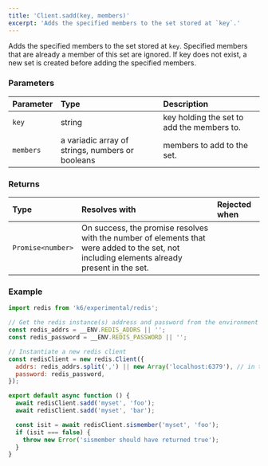 ```yaml
---
title: 'Client.sadd(key, members)'
excerpt: 'Adds the specified members to the set stored at `key`.'
---
```


Adds the specified members to the set stored at `key`. Specified members that are already a member of this set are ignored. If key does not exist, a new set is created before adding the specified members.

### Parameters

| Parameter | Type   | Description                                |
| :-------- | :----- | :----------------------------------------- |
| `key`     | string | key holding the set to add the members to. |
| `members` | a variadic array of strings, numbers or booleans  | members to add to the set.                 |


### Returns

| Type              | Resolves with                                                                                                                                          | Rejected when |
| :---------------- | :-------------------------------------------------------------------------------------------------------------------------------------------------- | :------- |
| `Promise<number>` | On success, the promise resolves with the number of elements that were added to the set, not including elements already present in the set. |          |

### Example

<CodeGroup labels={[]}>

```javascript
import redis from 'k6/experimental/redis';

// Get the redis instance(s) address and password from the environment
const redis_addrs = __ENV.REDIS_ADDRS || '';
const redis_password = __ENV.REDIS_PASSWORD || '';

// Instantiate a new redis client
const redisClient = new redis.Client({
  addrs: redis_addrs.split(',') || new Array('localhost:6379'), // in the form of 'host:port', separated by commas
  password: redis_password,
});

export default async function () {
  await redisClient.sadd('myset', 'foo');
  await redisClient.sadd('myset', 'bar');

  const isit = await redisClient.sismember('myset', 'foo');
  if (isit === false) {
    throw new Error('sismember should have returned true');
  }
}
```

</CodeGroup>